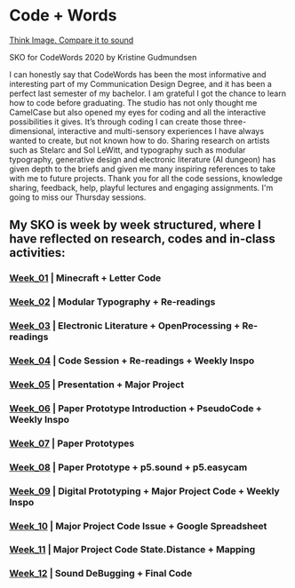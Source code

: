 # Code + Words

[Think Image. Compare it to sound](https://github.com/KristineGudmundsen/CodeWords/tree/master/ThinkImageCompareItToSound/)

SKO for CodeWords 2020 by Kristine Gudmundsen

I can honestly say that CodeWords has been the most informative and interesting part of my Communication Design Degree, and it has been a perfect last semester of my bachelor. I am grateful I got the chance to learn how to code before graduating. The studio has not only thought me CamelCase but also opened my eyes for coding and all the interactive possibilities it gives. It’s through coding I can create those three-dimensional, interactive and multi-sensory experiences I have always wanted to create, but not known how to do. Sharing research on artists such as Stelarc and Sol LeWitt, and typography such as modular typography, generative design and electronic literature (AI dungeon) has given depth to the briefs and given me many inspiring references to take with me to future projects. Thank you for all the code sessions, knowledge sharing, feedback, help, playful lectures and engaging assignments. I'm going to miss our Thursday sessions.


## My SKO is week by week structured, where I have reflected on research, codes and in-class activities:

### [Week_01](https://github.com/KristineGudmundsen/CodeWords/tree/master/SKO/Week_01) | Minecraft + Letter Code
### [Week_02](https://github.com/KristineGudmundsen/CodeWords/tree/master/SKO/Week_02) | Modular Typography + Re-readings
### [Week_03](https://github.com/KristineGudmundsen/CodeWords/tree/master/SKO/Week_03) | Electronic Literature + OpenProcessing + Re-readings
### [Week_04](https://github.com/KristineGudmundsen/CodeWords/tree/master/SKO/Week_04) | Code Session + Re-readings + Weekly Inspo
### [Week_05](https://github.com/KristineGudmundsen/CodeWords/tree/master/SKO/Week_05) | Presentation + Major Project
### [Week_06](https://github.com/KristineGudmundsen/CodeWords/tree/master/SKO/Week_06) | Paper Prototype Introduction + PseudoCode + Weekly Inspo
### [Week_07](https://github.com/KristineGudmundsen/CodeWords/tree/master/SKO/Week_07) | Paper Prototypes
### [Week_08](https://github.com/KristineGudmundsen/CodeWords/tree/master/SKO/Week_08) | Paper Prototype + p5.sound + p5.easycam
### [Week_09](https://github.com/KristineGudmundsen/CodeWords/tree/master/SKO/Week_09) | Digital Prototyping + Major Project Code + Weekly Inspo
### [Week_10](https://github.com/KristineGudmundsen/CodeWords/tree/master/SKO/Week_10) | Major Project Code Issue + Google Spreadsheet
### [Week_11](https://github.com/KristineGudmundsen/CodeWords/tree/master/SKO/Week_11) | Major Project Code State.Distance + Mapping
### [Week_12](https://github.com/KristineGudmundsen/CodeWords/tree/master/SKO/Week_12) | Sound DeBugging + Final Code
